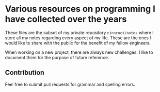 # Various resources on programming I have collected over the years
These files are the subset of my private repository `ninnroot/notes` where I store all my notes regarding every aspect of my life. These are the ones I would like to share with the public for the benefit of my fellow engineers. 

When working on a new project, there are always new challenges. I like to document them for the purpose of future reference. 


## Contribution
Feel free to submit pull requests for grammar and spelling errors.